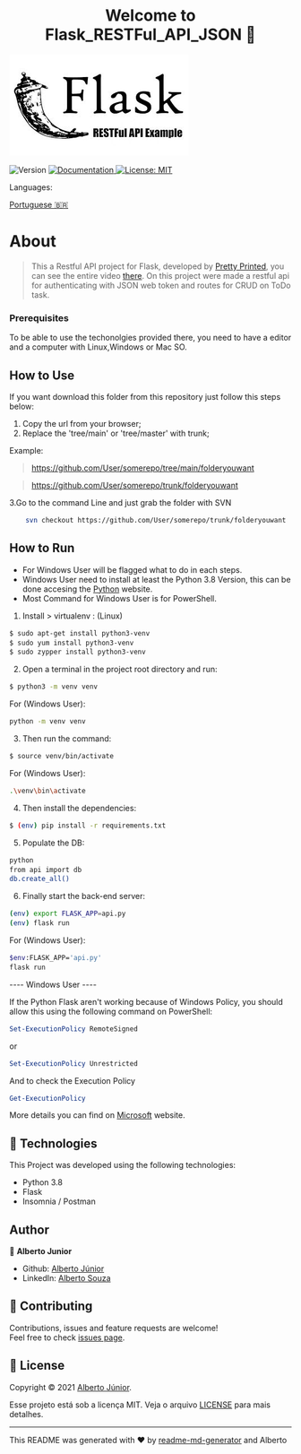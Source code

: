 <h1 align="center">Welcome to Flask_RESTFul_API_JSON 👋</h1>

![home](./images/cover.jpg)

<p>
  <img alt="Version" src="https://img.shields.io/badge/version-Adding Readme -blue.svg?cacheSeconds=2592000" />
  <a href="On Test" target="_blank">
    <img alt="Documentation" src="https://img.shields.io/badge/documentation-yes-brightgreen.svg" />
  </a>
  <a href="<img alt=&#34;GitHub&#34; src=&#34;https://img.shields.io/github/license/wayfiding/ROCKETSEAT?color=MIT&logo=MIT&logoColor=MIT&#34;>" target="_blank">
    <img alt="License: MIT" src="https://img.shields.io/badge/License-MIT-yellow.svg" />
  </a>
</p>

</div>

<div>
Languages:

[Portuguese :brazil:](README-ptbr.md)

</div>
</div>

# About
> This a Restful API project for Flask, developed by [Pretty Printed](https://prettyprinted.com/), you can see the entire video [there](https://www.youtube.com/watch?v=WxGBoY5iNXY&ab_channel=PrettyPrinted). On this project were made a restful api for authenticating with JSON web token and routes for CRUD on  ToDo task.


### **Prerequisites**
To be able to use the techonolgies provided there, you need to have a editor and a computer with Linux,Windows or Mac SO. 


## How to Use
If you want download this folder from this repository just follow this steps below:


1. Copy the url from your browser;
2. Replace the 'tree/main' or 'tree/master' with trunk;

Example: 
> https://github.com/User/somerepo/tree/main/folderyouwant
 
> https://github.com/User/somerepo/trunk/folderyouwant 

3.Go to the command Line and just grab the folder with SVN

```sh
    svn checkout https://github.com/User/somerepo/trunk/folderyouwant 
```

## How to Run

 - For Windows User will be flagged what to do in each steps.
 - Windows User need to install at least the Python 3.8 Version, this can be done accesing the [Python](https://www.python.org/) website.
 - Most Command for Windows User is for PowerShell.
1. Install > virtualenv : (Linux)


```sh
$ sudo apt-get install python3-venv
$ sudo yum install python3-venv
$ sudo zypper install python3-venv
```

2. Open a terminal in the project root directory and run:

```sh
$ python3 -m venv venv
```
For (Windows User):
```sh
python -m venv venv
```
3. Then run the command:

```sh
$ source venv/bin/activate
```
For (Windows User):
```sh
.\venv\bin\activate
```

4. Then install the dependencies:

```sh
$ (env) pip install -r requirements.txt
```
5. Populate the DB: 
```sh
python
from api import db
db.create_all()
```

6. Finally start the back-end server:
   
```sh
(env) export FLASK_APP=api.py
(env) flask run
```
For (Windows User):
```sh
$env:FLASK_APP='api.py'
flask run
```

---- Windows User ----

If the Python Flask aren't working because of Windows Policy, you should allow this using the following command on PowerShell: 
```ps1
Set-ExecutionPolicy RemoteSigned
```
or

```ps1
Set-ExecutionPolicy Unrestricted
```
And to check the Execution Policy 

```ps1
Get-ExecutionPolicy
```

More details you can find on [Microsoft](https://docs.microsoft.com/en-us/powershell/module/microsoft.powershell.core/about/about_execution_policies?view=powershell-7.2) website.
## 🚀 Technologies
This Project was developed using the following technologies:



- Python 3.8
- Flask
- Insomnia / Postman




## Author

👤 **Alberto Junior**

* Github: [Alberto Júnior](https://github.com/wayfiding)
* LinkedIn: [Alberto Souza](https://linkedin.com/in/alberto-souza)
  
## 🤝 Contributing

Contributions, issues and feature requests are welcome!<br />Feel free to check [issues page](Teste). 

## 📝 License
Copyright © 2021 [Alberto Júnior](https://github.com/Wayfiding).<br />

Esse projeto está sob a licença MIT. Veja o arquivo [LICENSE](../LICENSE) para mais detalhes.

***
This README was generated with ❤️ by [readme-md-generator](https://github.com/kefranabg/readme-md-generator) and Alberto
